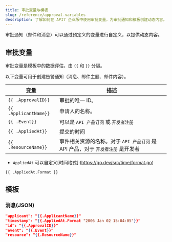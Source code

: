 ```yaml
---
title: 审批变量与模板
slug: /reference/approval-variables
description: 了解如何在 API7 企业版中使用审批变量，为审批通知和模板创建动态内容。
---
```


审批通知（邮件和消息）可以通过预定义的变量进行自定义，以提供动态内容。

## 审批变量

审批变量是模板中的数据评估，由 `{{` 和 `}}` 分隔。

以下变量可用于创建告警通知（消息、邮件主题、邮件内容）。

| **变量**                     | **描述**                  |
|----------------------------------|----------------------------------|
| `{{ .ApprovalID}}`               | 审批的唯一 ID。       |
| `{{ .ApplicantName}}`             | 申请人的名称。       |
| `{{ .Event}}`                   | 可以是 `API 产品订阅` 或 `开发者注册` |
| `{{ .AppliedAt}}`              | 提交的时间     |
| `{{ .ResourceName}}`            | 事件相关资源的名称。对于 `API 产品订阅` 是 API 产品，对于 `开发者注册` 是开发者        |

* `AppliedAt` 可以自定义[时间格式]:(<https://go.dev/src/time/format.go>)

```text
{{ .AppliedAt.Format }}
```

## 模板

### 消息(JSON)

```json
"applicant": "{{.ApplicantName}}"
"timestamp": "{{.AppliedAt.Format "2006 Jan 02 15:04:05"}}"
"id": "{{.ApprovalID}}"
"event": "{{.Event}}"
"resource": "{{.ResourceName}}"
```
